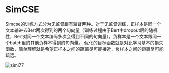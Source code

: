 # SimCSE

Simcse的训练方式分为无监督跟有监督两种。对于无监督训练，正样本是同一个文本输进去Bert两次得到的两个句向量（训练过程由于Bert中dropout层的随机性，Bert对同一个文本编码多次会得到不同的句向量）。负样本是一个文本跟同一个batch里的其他负样本得到的句向量。
优化的目标函数就是对比学习基本的损失函数，简单理解就是希望正样本之间的距离尽可能接近，负样本之间的距离尽可能疏远。

![simi77](../../images/simi77.png)
